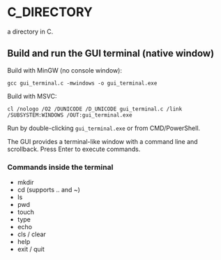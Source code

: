 # C_DIRECTORY
a directory in C.

## Build and run the GUI terminal (native window)

Build with MinGW (no console window):
```
gcc gui_terminal.c -mwindows -o gui_terminal.exe
```

Build with MSVC:
```
cl /nologo /O2 /DUNICODE /D_UNICODE gui_terminal.c /link /SUBSYSTEM:WINDOWS /OUT:gui_terminal.exe
```

Run by double-clicking `gui_terminal.exe` or from CMD/PowerShell.

The GUI provides a terminal-like window with a command line and scrollback. Press Enter to execute commands.

### Commands inside the terminal

- mkdir <name>
- cd <path> (supports .. and ~)
- ls
- pwd
- touch <name>
- type <name>
- echo <text>
- cls / clear
- help
- exit / quit